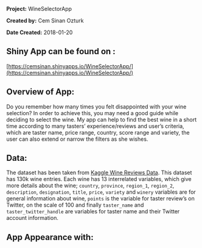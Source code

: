 **Project:** WineSelectorApp

**Created by:** Cem Sinan Ozturk

**Date Created:** 2018-01-20

## Shiny App can be found on :

[https://cemsinan.shinyapps.io/WineSelectorApp/](https://cemsinan.shinyapps.io/WineSelectorApp/)

## Overview of App:

Do you remember how many times you felt disappointed with your wine selection? In order to achieve this, you may need a good guide while deciding to select the wine. My app can help to find the best wine in a short time according to many tasters’ experience/reviews and user’s criteria, which are taster name, price range, country, score range and variety, the user can also extend or narrow the filters as she wishes.

## Data: 
The dataset has been taken from [Kaggle Wine Reviews Data](https://www.kaggle.com/zynicide/wine-reviews/data). This dataset has 130k wine entries. Each wine has 13 interrelated variables, which give more details about the wine; `country`, `province`, `region_1`, `region_2`, `description`, `designation`, `title`, `price`, `variety` and `winery` variables are for general information about wine, `points` is the variable for taster review’s on Twitter, on the scale of 100 and finally `taster_name` and `taster_twitter_handle` are variables for taster name and their Twitter account information.

## App Appearance with:



